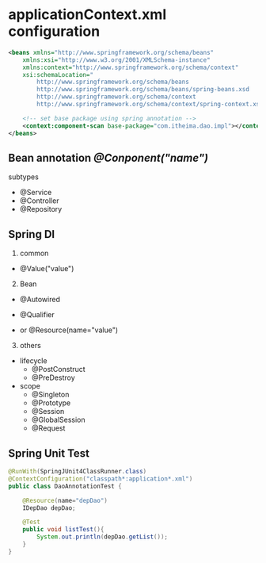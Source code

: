 # applicationContext.xml configuration
```xml
<beans xmlns="http://www.springframework.org/schema/beans"
	xmlns:xsi="http://www.w3.org/2001/XMLSchema-instance" 
	xmlns:context="http://www.springframework.org/schema/context"
	xsi:schemaLocation="
        http://www.springframework.org/schema/beans 
        http://www.springframework.org/schema/beans/spring-beans.xsd
        http://www.springframework.org/schema/context 
        http://www.springframework.org/schema/context/spring-context.xsd">

	<!-- set base package using spring annotation -->
	<context:component-scan base-package="com.itheima.dao.impl"></context:component-scan>
</beans>
```
## Bean annotation ***@Conponent("name")***
subtypes
- @Service
- @Controller
- @Repository

## Spring DI
1. common
  - @Value("value")
2. Bean
  - @Autowired
  - @Qualifier

  - or @Resource(name="value")
3. others
  - lifecycle
    - @PostConstruct
    - @PreDestroy
  - scope
    - @Singleton
    - @Prototype
    - @Session
    - @GlobalSession
    - @Request

## Spring Unit Test

```java
@RunWith(SpringJUnit4ClassRunner.class)
@ContextConfiguration("classpath*:application*.xml")
public class DaoAnnotationTest {

    @Resource(name="depDao")
    IDepDao depDao;

    @Test
    public void listTest(){
        System.out.println(depDao.getList());
    }
}
```

